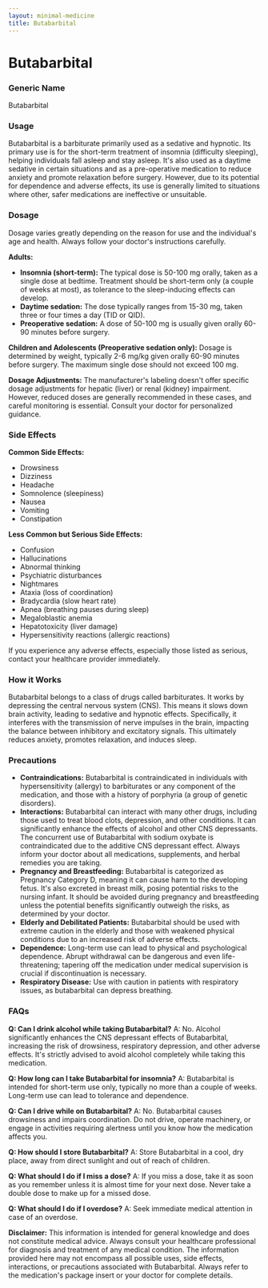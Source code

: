 ```yaml
---
layout: minimal-medicine
title: Butabarbital
---
```


# Butabarbital
### Generic Name
Butabarbital

### Usage
Butabarbital is a barbiturate primarily used as a sedative and hypnotic.  Its primary use is for the short-term treatment of insomnia (difficulty sleeping), helping individuals fall asleep and stay asleep.  It's also used as a daytime sedative in certain situations and as a pre-operative medication to reduce anxiety and promote relaxation before surgery.  However, due to its potential for dependence and adverse effects, its use is generally limited to situations where other, safer medications are ineffective or unsuitable.

### Dosage
Dosage varies greatly depending on the reason for use and the individual's age and health.  Always follow your doctor's instructions carefully.

**Adults:**

* **Insomnia (short-term):**  The typical dose is 50-100 mg orally, taken as a single dose at bedtime.  Treatment should be short-term only (a couple of weeks at most), as tolerance to the sleep-inducing effects can develop.
* **Daytime sedation:**  The dose typically ranges from 15-30 mg, taken three or four times a day (TID or QID).
* **Preoperative sedation:**  A dose of 50-100 mg is usually given orally 60-90 minutes before surgery.

**Children and Adolescents (Preoperative sedation only):** Dosage is determined by weight, typically 2-6 mg/kg given orally 60-90 minutes before surgery. The maximum single dose should not exceed 100 mg.

**Dosage Adjustments:**  The manufacturer's labeling doesn't offer specific dosage adjustments for hepatic (liver) or renal (kidney) impairment. However, reduced doses are generally recommended in these cases, and careful monitoring is essential.  Consult your doctor for personalized guidance.


### Side Effects

**Common Side Effects:**

* Drowsiness
* Dizziness
* Headache
* Somnolence (sleepiness)
* Nausea
* Vomiting
* Constipation

**Less Common but Serious Side Effects:**

* Confusion
* Hallucinations
* Abnormal thinking
* Psychiatric disturbances
* Nightmares
* Ataxia (loss of coordination)
* Bradycardia (slow heart rate)
* Apnea (breathing pauses during sleep)
*  Megaloblastic anemia
*  Hepatotoxicity (liver damage)
*  Hypersensitivity reactions (allergic reactions)


If you experience any adverse effects, especially those listed as serious, contact your healthcare provider immediately.


### How it Works
Butabarbital belongs to a class of drugs called barbiturates.  It works by depressing the central nervous system (CNS). This means it slows down brain activity, leading to sedative and hypnotic effects.  Specifically, it interferes with the transmission of nerve impulses in the brain, impacting the balance between inhibitory and excitatory signals. This ultimately reduces anxiety, promotes relaxation, and induces sleep.


### Precautions
* **Contraindications:** Butabarbital is contraindicated in individuals with hypersensitivity (allergy) to barbiturates or any component of the medication, and those with a history of porphyria (a group of genetic disorders).
* **Interactions:** Butabarbital can interact with many other drugs, including those used to treat blood clots, depression, and other conditions.  It can significantly enhance the effects of alcohol and other CNS depressants. The concurrent use of Butabarbital with sodium oxybate is contraindicated due to the additive CNS depressant effect. Always inform your doctor about all medications, supplements, and herbal remedies you are taking.
* **Pregnancy and Breastfeeding:** Butabarbital is categorized as Pregnancy Category D, meaning it can cause harm to the developing fetus.  It's also excreted in breast milk, posing potential risks to the nursing infant.  It should be avoided during pregnancy and breastfeeding unless the potential benefits significantly outweigh the risks, as determined by your doctor.
* **Elderly and Debilitated Patients:** Butabarbital should be used with extreme caution in the elderly and those with weakened physical conditions due to an increased risk of adverse effects.
* **Dependence:**  Long-term use can lead to physical and psychological dependence.  Abrupt withdrawal can be dangerous and even life-threatening;  tapering off the medication under medical supervision is crucial if discontinuation is necessary.
* **Respiratory Disease:** Use with caution in patients with respiratory issues, as butabarbital can depress breathing.


### FAQs

**Q: Can I drink alcohol while taking Butabarbital?**
A: No. Alcohol significantly enhances the CNS depressant effects of Butabarbital, increasing the risk of drowsiness, respiratory depression, and other adverse effects.  It's strictly advised to avoid alcohol completely while taking this medication.

**Q: How long can I take Butabarbital for insomnia?**
A: Butabarbital is intended for short-term use only, typically no more than a couple of weeks.  Long-term use can lead to tolerance and dependence.

**Q: Can I drive while on Butabarbital?**
A: No. Butabarbital causes drowsiness and impairs coordination.  Do not drive, operate machinery, or engage in activities requiring alertness until you know how the medication affects you.

**Q: How should I store Butabarbital?**
A: Store Butabarbital in a cool, dry place, away from direct sunlight and out of reach of children.


**Q: What should I do if I miss a dose?**
A: If you miss a dose, take it as soon as you remember unless it is almost time for your next dose. Never take a double dose to make up for a missed dose.

**Q: What should I do if I overdose?**
A: Seek immediate medical attention in case of an overdose.

**Disclaimer:**  This information is intended for general knowledge and does not constitute medical advice. Always consult your healthcare professional for diagnosis and treatment of any medical condition.  The information provided here may not encompass all possible uses, side effects, interactions, or precautions associated with Butabarbital.  Always refer to the medication's package insert or your doctor for complete details.
